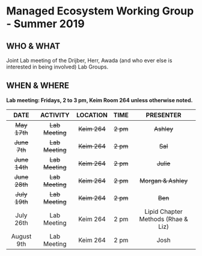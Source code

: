 # Managed Ecosystem Working Group - Summer 2019

## WHO & WHAT
Joint Lab meeting of the Drijber, Herr, Awada (and who ever else is interested in being involved) Lab Groups.

## WHEN & WHERE
__Lab meeting: Fridays, 2 to 3 pm, Keim Room 264 unless otherwise noted.__

**DATE** | **ACTIVITY** | **LOCATION** | **TIME** | **PRESENTER**
:-----:|:-----:|:-----:|:-----:|:-----:
~~May 17th~~ | ~~Lab Meeting~~ | ~~Keim 264~~ | ~~2 pm~~ | ~~Ashley~~
~~June 7th~~ | ~~Lab Meeting~~ | ~~Keim 264~~ | ~~2 pm~~ | ~~Sal~~
~~June 14th~~ | ~~Lab Meeting~~ | ~~Keim 264~~ | ~~2 pm~~ | ~~Julie~~
~~June 28th~~ | ~~Lab Meeting~~ | ~~Keim 264~~ | ~~2 pm~~ | ~~Morgan & Ashley~~
~~July 19th~~ | ~~Lab Meeting~~ | ~~Keim 264~~ | ~~2 pm~~ | ~~Ben~~
July 26th | Lab Meeting | Keim 264 | 2 pm | Lipid Chapter Methods (Rhae & Liz)
August 9th | Lab Meeting | Keim 264 | 2 pm | Josh